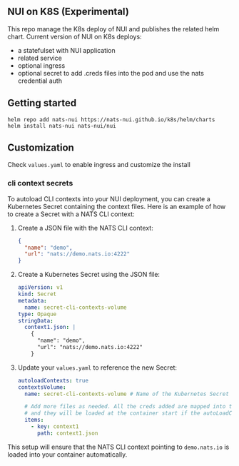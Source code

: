 ## NUI on K8S (Experimental)

This repo manage the K8s deploy of NUI and publishes the related helm chart.
Current version of NUI on K8s deploys:
- a statefulset with NUI application
- related service
- optional ingress
- optional secret to add .creds files into the pod and use the nats credential auth

## Getting started
```
helm repo add nats-nui https://nats-nui.github.io/k8s/helm/charts
helm install nats-nui nats-nui/nui
```

## Customization
Check `values.yaml` to enable ingress and customize the install

### cli context secrets

To autoload CLI contexts into your NUI deployment, you can create a Kubernetes Secret containing the context files. Here is an example of how to create a Secret with a NATS CLI context:

1. Create a JSON file with the NATS CLI context:

    ```json
    {
      "name": "demo",
      "url": "nats://demo.nats.io:4222"
    }
    ```

2. Create a Kubernetes Secret using the JSON file:

    ```yaml
    apiVersion: v1
    kind: Secret
    metadata:
      name: secret-cli-contexts-volume
    type: Opaque
    stringData:
      context1.json: |
        {
          "name": "demo",
          "url": "nats://demo.nats.io:4222"
        }
    ```

3. Update your `values.yaml` to reference the new Secret:

    ```yaml
    autoloadContexts: true
    contextsVolume:
      name: secret-cli-contexts-volume # Name of the Kubernetes Secret

      # Add more files as needed. All the creds added are mapped into the /cli-contexts of the container
      # and they will be loaded at the container start if the autoLoadContexts is set to true
      items:
        - key: context1
          path: context1.json
    ```

This setup will ensure that the NATS CLI context pointing to `demo.nats.io` is loaded into your container automatically.